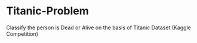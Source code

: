 # Titanic-Problem
Classify the person is Dead or Alive on the basis of Titanic Dataset (Kaggle Competition)
